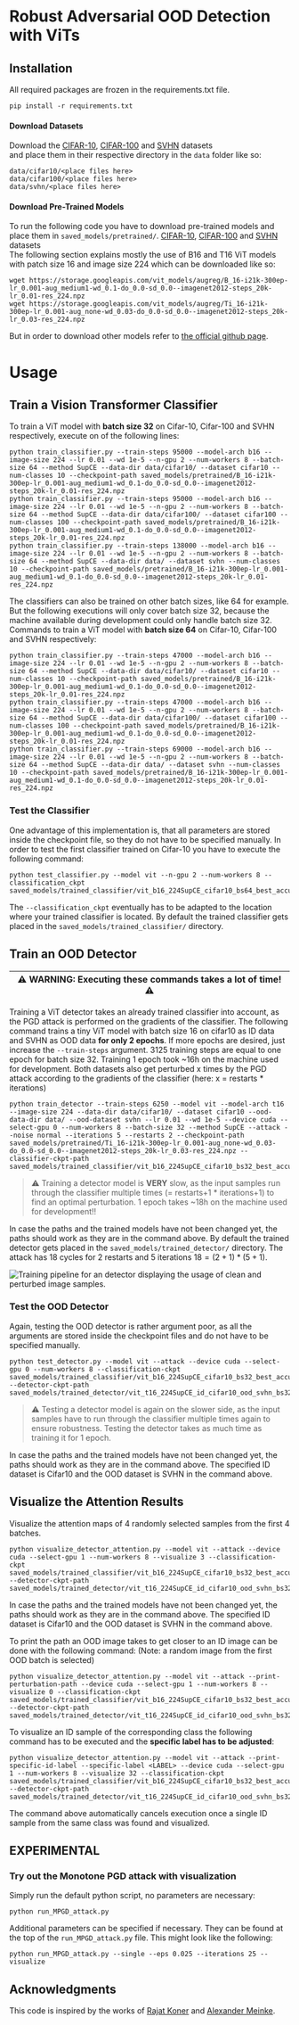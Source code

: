 # Robust Adversarial OOD Detection with ViTs

## Installation

All required packages are frozen in the requirements.txt file.
```shell
pip install -r requirements.txt
```

#### Download Datasets
Download the [CIFAR-10](https://www.cs.toronto.edu/~kriz/cifar.html), [CIFAR-100](https://www.cs.toronto.edu/~kriz/cifar.html) and [SVHN](http://ufldl.stanford.edu/housenumbers/) datasets  
and place them in their respective directory in the ```data``` folder like so:  
```shell
data/cifar10/<place files here>
data/cifar100/<place files here>
data/svhn/<place files here>
```

#### Download Pre-Trained Models
To run the following code you have to download pre-trained models and place them in ```saved_models/pretrained/```. [CIFAR-10](https://www.cs.toronto.edu/~kriz/cifar.html), [CIFAR-100](https://www.cs.toronto.edu/~kriz/cifar.html) and [SVHN](http://ufldl.stanford.edu/housenumbers/) datasets  
The following section explains mostly the use of B16 and T16 ViT models with patch size 16 and image size 224 which can be downloaded like so:  
```shell
wget https://storage.googleapis.com/vit_models/augreg/B_16-i21k-300ep-lr_0.001-aug_medium1-wd_0.1-do_0.0-sd_0.0--imagenet2012-steps_20k-lr_0.01-res_224.npz
wget https://storage.googleapis.com/vit_models/augreg/Ti_16-i21k-300ep-lr_0.001-aug_none-wd_0.03-do_0.0-sd_0.0--imagenet2012-steps_20k-lr_0.03-res_224.npz
```
But in order to download other models refer to [the official github page](https://github.com/rwightman/pytorch-image-models/blob/main/timm/models/vision_transformer.py#L53).


# Usage

## Train a Vision Transformer Classifier

To train a ViT model with **batch size 32** on Cifar-10, Cifar-100 and SVHN respectively, execute on of the following lines:
```shell
python train_classifier.py --train-steps 95000 --model-arch b16 --image-size 224 --lr 0.01 --wd 1e-5 --n-gpu 2 --num-workers 8 --batch-size 64 --method SupCE --data-dir data/cifar10/ --dataset cifar10 --num-classes 10 --checkpoint-path saved_models/pretrained/B_16-i21k-300ep-lr_0.001-aug_medium1-wd_0.1-do_0.0-sd_0.0--imagenet2012-steps_20k-lr_0.01-res_224.npz
python train_classifier.py --train-steps 95000 --model-arch b16 --image-size 224 --lr 0.01 --wd 1e-5 --n-gpu 2 --num-workers 8 --batch-size 64 --method SupCE --data-dir data/cifar100/ --dataset cifar100 --num-classes 100 --checkpoint-path saved_models/pretrained/B_16-i21k-300ep-lr_0.001-aug_medium1-wd_0.1-do_0.0-sd_0.0--imagenet2012-steps_20k-lr_0.01-res_224.npz
python train_classifier.py --train-steps 138000 --model-arch b16 --image-size 224 --lr 0.01 --wd 1e-5 --n-gpu 2 --num-workers 8 --batch-size 64 --method SupCE --data-dir data/ --dataset svhn --num-classes 10 --checkpoint-path saved_models/pretrained/B_16-i21k-300ep-lr_0.001-aug_medium1-wd_0.1-do_0.0-sd_0.0--imagenet2012-steps_20k-lr_0.01-res_224.npz
```

The classifiers can also be trained on other batch sizes, like 64 for example.
But the following executions will only cover batch size 32, because the machine available during development could only handle batch size 32.
Commands to train a ViT model with **batch size 64** on Cifar-10, Cifar-100 and SVHN respectively:
```shell
python train_classifier.py --train-steps 47000 --model-arch b16 --image-size 224 --lr 0.01 --wd 1e-5 --n-gpu 2 --num-workers 8 --batch-size 64 --method SupCE --data-dir data/cifar10/ --dataset cifar10 --num-classes 10 --checkpoint-path saved_models/pretrained/B_16-i21k-300ep-lr_0.001-aug_medium1-wd_0.1-do_0.0-sd_0.0--imagenet2012-steps_20k-lr_0.01-res_224.npz
python train_classifier.py --train-steps 47000 --model-arch b16 --image-size 224 --lr 0.01 --wd 1e-5 --n-gpu 2 --num-workers 8 --batch-size 64 --method SupCE --data-dir data/cifar100/ --dataset cifar100 --num-classes 100 --checkpoint-path saved_models/pretrained/B_16-i21k-300ep-lr_0.001-aug_medium1-wd_0.1-do_0.0-sd_0.0--imagenet2012-steps_20k-lr_0.01-res_224.npz
python train_classifier.py --train-steps 69000 --model-arch b16 --image-size 224 --lr 0.01 --wd 1e-5 --n-gpu 2 --num-workers 8 --batch-size 64 --method SupCE --data-dir data/ --dataset svhn --num-classes 10 --checkpoint-path saved_models/pretrained/B_16-i21k-300ep-lr_0.001-aug_medium1-wd_0.1-do_0.0-sd_0.0--imagenet2012-steps_20k-lr_0.01-res_224.npz
```


### Test the Classifier
One advantage of this implementation is, that all parameters are stored inside the checkpoint file, so they do not have to be specified manually.
In order to test the first classifier trained on Cifar-10 you have to execute the following command:
```shell
python test_classifier.py --model vit --n-gpu 2 --num-workers 8 --classification_ckpt saved_models/trained_classifier/vit_b16_224SupCE_cifar10_bs64_best_accuracy.pth
```
The ```--classification_ckpt``` eventually has to be adapted to the location where your trained classifier is located.
By default the trained classifier gets placed in the ```saved_models/trained_classifier/``` directory.


## Train an OOD Detector
| :warning: WARNING: Executing these commands takes a lot of time! :warning: |
|----------------------------------------------------------------------------|

Training a ViT detector takes an already trained classifier into account, as the PGD attack is performed on the gradients of the classifier.
The following command trains a tiny ViT model with batch size 16 on cifar10 as ID data and SVHN as OOD data **for only 2 epochs**.
If more epochs are desired, just increase the ```--train-steps``` argument. 3125 training steps are equal to one epoch for batch size 32.
Training 1 epoch took ~16h on the machine used for development.
Both datasets also get perturbed x times by the PGD attack according to the gradients of the classifier (here: x = restarts * iterations)
```shell
python train_detector --train-steps 6250 --model vit --model-arch t16 --image-size 224 --data-dir data/cifar10/ --dataset cifar10 --ood-data-dir data/ --ood-dataset svhn --lr 0.01 --wd 1e-5 --device cuda --select-gpu 0 --num-workers 8 --batch-size 32 --method SupCE --attack --noise normal --iterations 5 --restarts 2 --checkpoint-path saved_models/pretrained/Ti_16-i21k-300ep-lr_0.001-aug_none-wd_0.03-do_0.0-sd_0.0--imagenet2012-steps_20k-lr_0.03-res_224.npz --classifier-ckpt-path saved_models/trained_classifier/vit_b16_224SupCE_cifar10_bs32_best_accuracy.pth
```
> :warning: Training a detector model is **VERY** slow, as the input samples run through the classifier multiple times (= restarts+1 * iterations+1) to find an optimal perturbation.
> 1 epoch takes ~18h on the machine used for development!!

In case the paths and the trained models have not been changed yet, the paths should work as they are in the command above.
By default the trained detector gets placed in the ```saved_models/trained_detector/``` directory.
The attack has 18 cycles for 2 restarts and 5 iterations $18 = (2+1) * (5+1)$.

![Training pipeline for an detector displaying the usage of clean and perturbed image samples.](figures/graphics/detector_training_pipeline.png)


### Test the OOD Detector
Again, testing the OOD detector is rather argument poor, as all the arguments are stored inside the checkpoint files and do not have to be specified manually.
```shell
python test_detector.py --model vit --attack --device cuda --select-gpu 0 --num-workers 8 --classification-ckpt saved_models/trained_classifier/vit_b16_224SupCE_cifar10_bs32_best_accuracy.pth --detector-ckpt-path saved_models/trained_detector/vit_t16_224SupCE_id_cifar10_ood_svhn_bs32_best_accuracy.pth
```
> :warning: Testing a detector model is again on the slower side, as the input samples have to run through the classifier multiple times again to ensure robustness.
> Testing the detector takes as much time as training it for 1 epoch.

In case the paths and the trained models have not been changed yet, the paths should work as they are in the command above. The specified ID dataset is Cifar10 and the OOD dataset is SVHN in the command above.



## Visualize the Attention Results
Visualize the attention maps of 4 randomly selected samples from the first 4 batches.
```shell
python visualize_detector_attention.py --model vit --attack --device cuda --select-gpu 1 --num-workers 8 --visualize 3 --classification-ckpt saved_models/trained_classifier/vit_b16_224SupCE_cifar10_bs32_best_accuracy.pth --detector-ckpt-path saved_models/trained_detector/vit_t16_224SupCE_id_cifar10_ood_svhn_bs32_best_accuracy.pth
```

In case the paths and the trained models have not been changed yet, the paths should work as they are in the command above. The specified ID dataset is Cifar10 and the OOD dataset is SVHN in the command above.


To print the path an OOD image takes to get closer to an ID image can be done with the following command:
(Note: a random image from the first OOD batch is selected)
```shell
python visualize_detector_attention.py --model vit --attack --print-perturbation-path --device cuda --select-gpu 1 --num-workers 8 --visualize 0 --classification-ckpt saved_models/trained_classifier/vit_b16_224SupCE_cifar10_bs32_best_accuracy.pth --detector-ckpt-path saved_models/trained_detector/vit_t16_224SupCE_id_cifar10_ood_svhn_bs32_best_accuracy.pth
```


To visualize an ID sample of the corresponding class the following command has to be executed and the **specific label has to be adjusted**:
```shell
python visualize_detector_attention.py --model vit --attack --print-specific-id-label --specific-label <LABEL> --device cuda --select-gpu 1 --num-workers 8 --visualize 32 --classification-ckpt saved_models/trained_classifier/vit_b16_224SupCE_cifar10_bs32_best_accuracy.pth --detector-ckpt-path saved_models/trained_detector/vit_t16_224SupCE_id_cifar10_ood_svhn_bs32_best_accuracy.pth
```

The command above automatically cancels execution once a single ID sample from the same class was found and visualized.



## EXPERIMENTAL

### Try out the Monotone PGD attack with visualization
Simply run the default python script, no parameters are necessary:
```shell
python run_MPGD_attack.py
```
Additional parameters can be specified if necessary. They can be found at the top of the `run_MPGD_attack.py` file.
This might look like the following:
```shell
python run_MPGD_attack.py --single --eps 0.025 --iterations 25 --visualize
```


## Acknowledgments
This code is inspired by the works of [Rajat Koner](https://github.com/rajatkoner08/oodformer) and [Alexander Meinke](https://github.com/AlexMeinke/Provable-OOD-Detection).
